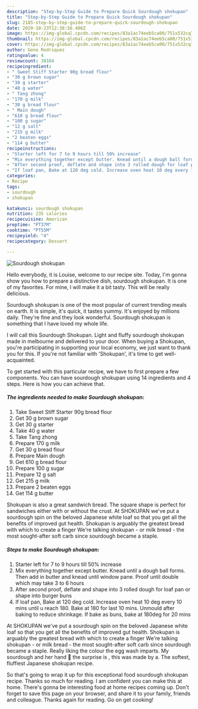 ```yaml
---
description: "Step-by-Step Guide to Prepare Quick Sourdough shokupan"
title: "Step-by-Step Guide to Prepare Quick Sourdough shokupan"
slug: 2185-step-by-step-guide-to-prepare-quick-sourdough-shokupan
date: 2020-10-23T12:38:56.406Z
image: https://img-global.cpcdn.com/recipes/83a1ac74eeb5ca00/751x532cq70/sourdough-shokupan-recipe-main-photo.jpg
thumbnail: https://img-global.cpcdn.com/recipes/83a1ac74eeb5ca00/751x532cq70/sourdough-shokupan-recipe-main-photo.jpg
cover: https://img-global.cpcdn.com/recipes/83a1ac74eeb5ca00/751x532cq70/sourdough-shokupan-recipe-main-photo.jpg
author: Gene Rodriquez
ratingvalue: 4
reviewcount: 38104
recipeingredient:
- " Sweet Stiff Starter 90g bread flour"
- "30 g brown sugar"
- "30 g starter"
- "40 g water"
- " Tang zhong"
- "170 g milk"
- "30 g bread flour"
- " Main dough"
- "610 g bread flour"
- "100 g sugar"
- "12 g salt"
- "215 g milk"
- "2 beaten eggs"
- "114 g butter"
recipeinstructions:
- "Starter left for 7 to 9 hours till 50% increase"
- "Mix everything together except butter. Knead until a dough ball forms. Then add in butter and knead until window pane. Proof until double which may take 3 to 6 hours"
- "After second proof, deflate and shape into 3 rolled dough for loaf pan or shape into burger buns"
- "If loaf pan, Bake at 120 deg cold. Increase oven heat 10 deg every 10 mins until u reach 180. Bake at 180 for last 10 mins. Unmould after baking to reduce shrinkage. If bake as buns, bake at 180deg for 20 mins"
categories:
- Recipe
tags:
- sourdough
- shokupan

katakunci: sourdough shokupan 
nutrition: 235 calories
recipecuisine: American
preptime: "PT37M"
cooktime: "PT55M"
recipeyield: "4"
recipecategory: Dessert

---
```



![Sourdough shokupan](https://img-global.cpcdn.com/recipes/83a1ac74eeb5ca00/751x532cq70/sourdough-shokupan-recipe-main-photo.jpg)

Hello everybody, it is Louise, welcome to our recipe site. Today, I'm gonna show you how to prepare a distinctive dish, sourdough shokupan. It is one of my favorites. For mine, I will make it a bit tasty. This will be really delicious.

Sourdough shokupan is one of the most popular of current trending meals on earth. It is simple, it's quick, it tastes yummy. It's enjoyed by millions daily. They're fine and they look wonderful. Sourdough shokupan is something that I have loved my whole life.

I will call this Sourdough Shokupan. Light and fluffy sourdough shokupan made in melbourne and delivered to your door. When buying a Shokupan, you&#39;re participating in supporting your local economy, we just want to thank you for this. If you&#39;re not familiar with &#39;Shokupan&#39;, it&#39;s time to get well-acquainted.


To get started with this particular recipe, we have to first prepare a few components. You can have sourdough shokupan using 14 ingredients and 4 steps. Here is how you can achieve that.

<!--inarticleads1-->

##### The ingredients needed to make Sourdough shokupan:

1. Take  Sweet Stiff Starter 90g bread flour
1. Get 30 g brown sugar
1. Get 30 g starter
1. Take 40 g water
1. Take  Tang zhong
1. Prepare 170 g milk
1. Get 30 g bread flour
1. Prepare  Main dough
1. Get 610 g bread flour
1. Prepare 100 g sugar
1. Prepare 12 g salt
1. Get 215 g milk
1. Prepare 2 beaten eggs
1. Get 114 g butter


Shokupan is also a great sandwich bread. The square shape is perfect for sandwiches either with or without the crust. At SHOKUPAN we&#39;ve put a sourdough spin on the beloved Japanese white loaf so that you get all the benefits of improved gut health. Shokupan is arguably the greatest bread with which to create a finger We&#39;re talking shokupan - or milk bread - the most sought-after soft carb since sourdough became a staple. 

<!--inarticleads2-->

##### Steps to make Sourdough shokupan:

1. Starter left for 7 to 9 hours till 50% increase
1. Mix everything together except butter. Knead until a dough ball forms. Then add in butter and knead until window pane. Proof until double which may take 3 to 6 hours
1. After second proof, deflate and shape into 3 rolled dough for loaf pan or shape into burger buns
1. If loaf pan, Bake at 120 deg cold. Increase oven heat 10 deg every 10 mins until u reach 180. Bake at 180 for last 10 mins. Unmould after baking to reduce shrinkage. If bake as buns, bake at 180deg for 20 mins


At SHOKUPAN we&#39;ve put a sourdough spin on the beloved Japanese white loaf so that you get all the benefits of improved gut health. Shokupan is arguably the greatest bread with which to create a finger We&#39;re talking shokupan - or milk bread - the most sought-after soft carb since sourdough became a staple. Really liking the colour the egg wash imparts. My sourdough and her hand 🥰 the surprise is , this was made by a. The softest, fluffiest Japanese shokupan recipe. 

So that's going to wrap it up for this exceptional food sourdough shokupan recipe. Thanks so much for reading. I am confident you can make this at home. There's gonna be interesting food at home recipes coming up. Don't forget to save this page on your browser, and share it to your family, friends and colleague. Thanks again for reading. Go on get cooking!
